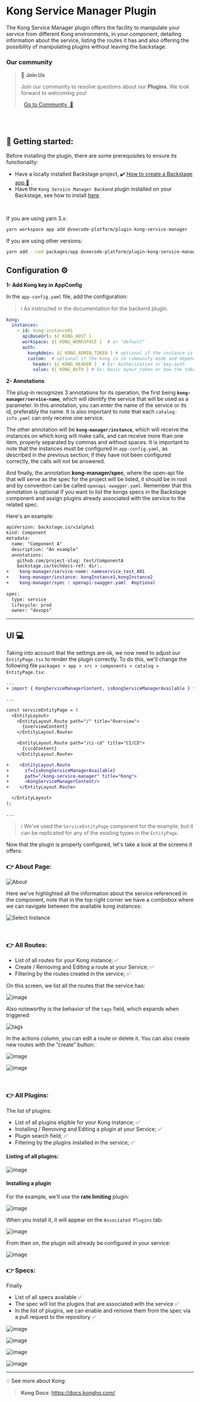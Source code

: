# Kong Service Manager Plugin 

The Kong Service Manager plugin offers the facility to manipulate your service from different Kong environments, in your component, detailing information about the service, listing the routes it has and also offering the possibility of manipulating plugins without leaving the backstage.

### Our community



> 💬  **Join Us**
>
> Join our community to resolve questions about our **Plugins**. We look forward to welcoming you! <br>
>
>    [Go to Community  🚀](https://github.com/orgs/veecode-platform/discussions)

<br><br>

## 🚀 Getting started: 

Before installing the plugin, there are some prerequisites to ensure its functionality:

- Have a locally installed Backstage project, :heavy_check_mark: [How to create a Backstage app :page_with_curl:](https://backstage.io/docs/getting-started/create-an-app) .
- Have the `Kong Service Manager Backend`  plugin installed on your Backstage, see how to install [here](https://github.com/veecode-platform/platform-backstage-plugins/blob/master/plugins/kong-service-manager-backend/README.md).

<br>

If you are using yarn 3.x:

```bash
yarn workspace app add @veecode-platform/plugin-kong-service-manager
```

If you are using other versions:

```bash
yarn add --cwd packages/app @veecode-platform/plugin-kong-service-manager
```

## Configuration ⚙️

**1- Add Kong key in AppConfig**

In the `app-config.yaml` file, add the configuration:
> ℹ️ As instructed in the documentation for the backend plugin.

```yaml
kong:
  instances:
    - id: kong-instance01
      apiBaseUrl: ${ KONG_HOST ]
      workspace: ${ KONG_WORKSPACE }  # or "default"
      auth:
        kongAdmin: ${ KONG_ADMIN_TOKEN } # optional if the instance is enterprise
        custom:  # optional if the kong is in community mode and depending on the authentication used
          header: ${ KONG_HEADER }  # Ex: Authorization or key-auth
          value: ${ KONG_AUTH } # Ex: Basic $your_token or how the token is added depending on the approach
```

**2- Annotations**

 The plug-in recognizes 3 annotations for its operation, the first being **`kong-manager/service-name`**, which will identify the service that will be used as a parameter. In this annotation, you can enter the name of the service or its id, preferably the name. It is also important to note that each `catalog-info.yaml` can only receive one service.
 
The other annotation will be **`kong-manager/instance`**, which will receive the instances on which kong will make calls, and can receive more than one item, properly separated by commas and without spaces. It is important to note that the instances must be configured in `app-config.yaml`, as described in the previous section; if they have not been configured correctly, the calls will not be answered.

And finally, the annotation **kong-manager/spec**, where the open-api file that will serve as the spec for the project will be listed, it should be in root and by convention can be called `openapi-swagger.yaml`. Remember that this annotation is optional if you want to list the kongs specs in the Backstage component and assign plugins already associated with the service to the related spec.

Here's an example:

```diff
apiVersion: backstage.io/v1alpha1
kind: Component
metadata:
  name: "Component A"
  description: "An example"
  annotations:
    github.com/project-slug: test/ComponentA
    backstage.io/techdocs-ref: dir:.
+    kong-manager/service-name: nameservice_test_A01
+    kong-manager/instance: kongInstance1,kongInstance2
+    kong-manager/spec : openapi-swagger.yaml  #optional
   
spec:
  type: service
  lifecycle: prod
  owner: "devops"
```

---

## UI 💻

Taking into account that the settings are ok, we now need to adjust our `EntityPage.tsx` to render the plugin correctly.
To do this, we'll change the following file `packages > app > src > components > catalog > EntityPage.tsx`:

```diff
... 
+ import { KongServiceManagerContent, isKongServiceManagerAvailable } from '@veecode-platform/plugin-kong-service-manager';

...

const serviceEntityPage = (
  <EntityLayout>
    <EntityLayout.Route path="/" title="Overview">
      {overviewContent}
    </EntityLayout.Route>

    <EntityLayout.Route path="/ci-cd" title="CI/CD">
      {cicdContent}
    </EntityLayout.Route>

+    <EntityLayout.Route
+      if={isKongServiceManagerAvailable}
+      path="/kong-service-manager" title="Kong">
+      <KongServiceManagerContent/>
+    </EntityLayout.Route>

  </EntityLayout>
);

...

```

> ℹ️ We've used the `ServiceEntityPage` component for the example, but it can be replicated for any of the existing types in the `EntityPage`.

Now that the plugin is properly configured, let's take a look at the screens it offers:

### 👉 About Page:

![About](https://github.com/veecode-platform/platform-backstage-plugins/assets/84424883/e1f2aedc-644b-448b-adbc-ceba6d646c87)

Here we've highlighted all the information about the service referenced in the component, note that in the top right corner we have a combobox where we can navigate between the available kong instances:

![Select Instance](https://github.com/veecode-platform/platform-backstage-plugins/assets/84424883/2cb10361-8e04-4c47-b36e-55faa4791abf)

<br>

### 👉 All Routes:
- List of all routes for your Kong instance; ✅
- Create / Removing and Editing a route at your Service; ✅
- Filtering by the routes created in the service; ✅

On this screen, we list all the routes that the service has:

![image](https://github.com/user-attachments/assets/35611ac3-9153-417c-925f-cae53e1ad12e)

Also noteworthy is the behavior of the `tags` field, which expands when triggered:

![tags](https://github.com/veecode-platform/platform-backstage-plugins/assets/84424883/c3f74551-38ee-401d-80f4-c3de8ba52b66)

In the actions column, you can edit a route or delete it.
You can also create new routes with the “create” button:

![image](https://github.com/user-attachments/assets/b591e35c-7159-4cbf-8ceb-a530c93bebae)

![image](https://github.com/user-attachments/assets/c1c60310-c70b-4569-a871-3324a90a4acb)

<br>

### 👉 All Plugins:

The list of plugins:

- List of all plugins eligible for your Kong instance;  ✅
- Installing / Removing and Editing a plugin at your Service; ✅
- Plugin search field; ✅
- Filtering by the plugins installed in the service; ✅


#### Listing of all plugins:

![image](https://github.com/veecode-platform/platform-backstage-plugins/assets/84424883/4c47f308-157e-45ee-874c-ef89c556efc9)

#### Installing a plugin

For the example, we'll use the **rate limiting** plugin:

![image](https://github.com/veecode-platform/platform-backstage-plugins/assets/84424883/aaa55c9b-6471-4c9e-ab4e-2ab1888c18ba)

When you install it, it will appear on the `Associated Plugins` tab:

![image](https://github.com/veecode-platform/platform-backstage-plugins/assets/84424883/f33f0c97-69d8-4de4-8995-a6584b71a696)

From then on, the plugin will already be configured in your service:

![image](https://github.com/veecode-platform/platform-backstage-plugins/assets/84424883/0a4f68c3-cb68-4106-9991-427b40f4ec0b)


### 👉 Specs:

Finally

- List of all specs available  ✅
- The spec will list the plugins that are associated with the service ✅
- In the list of plugins, we can enable and remove them from the spec via a pull request to the repository ✅

![image](https://github.com/user-attachments/assets/11a66892-f11b-4964-a933-845a33aefe58)

![image](https://github.com/user-attachments/assets/6b7e9db7-86e6-40a2-88ce-594b48f911ca)

![image](https://github.com/user-attachments/assets/f5f6ec66-bf2d-4698-8f2f-f0b43b387b40)

![image](https://github.com/user-attachments/assets/6fc8eb9b-94c1-4fee-8b85-7d3336883718)

---

💡 See more about Kong:

> **Kong Docs**:  <https://docs.konghq.com/>

